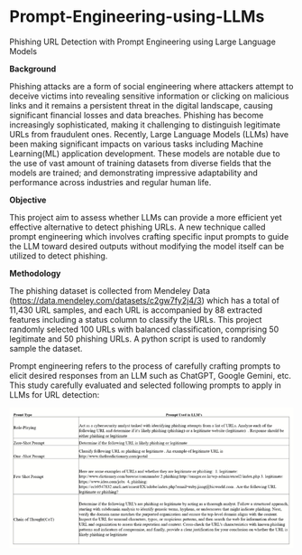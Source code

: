 # Prompt-Engineering-using-LLMs
Phishing URL Detection with Prompt Engineering using Large Language Models

**Background**

Phishing attacks are a form of social engineering where attackers attempt to deceive victims into revealing sensitive information or clicking on malicious links and it remains a persistent threat in the digital landscape, causing significant financial losses and data breaches. Phishing has become increasingly sophisticated, making it challenging to distinguish legitimate URLs from fraudulent ones.
Recently, Large Language Models (LLMs) have been making significant impacts on various tasks including Machine Learning(ML) application development. These models are notable due to the use of vast amount of training datasets from diverse fields that the models are trained; and demonstrating impressive adaptability and performance across industries and regular human life.

**Objective**

This project aim to assess whether LLMs can provide a more efficient yet effective alternative to detect phishing URLs.
A new technique called prompt engineering which involves crafting specific input prompts to guide the LLM toward desired outputs without modifying the model itself can be utilized to detect phishing.

**Methodology**

 The phishing dataset is collected from Mendeley Data (https://data.mendeley.com/datasets/c2gw7fy2j4/3) which has a total of 11,430 URL samples, and each URL is accompanied by 88 extracted features including a status column to classify the URLs. This project randomly selected 100 URLs with balanced classification, comprising 50 legitimate and 50 phishing URLs. A python script is used to randomly sample the dataset.

Prompt engineering refers to the process of carefully crafting prompts to elicit desired responses from an LLM such as ChatGPT, Google Gemini, etc. This study carefully evaluated and selected following prompts to apply in LLMs for URL detection:

<p align="center">
  <img src="https://github.com/hossiq/image/blob/main/Prompts.PNG?raw=true" alt="Feature Importance Plot" />
</p>




